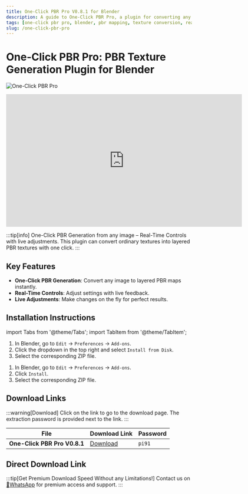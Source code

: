 ```yaml
---
title: One-Click PBR Pro V0.8.1 for Blender
description: A guide to One-Click PBR Pro, a plugin for converting any image to layered PBR maps in Blender. Learn about its real-time controls, installation, and find the download link.
tags: [one-click pbr pro, blender, pbr mapping, texture conversion, real-time controls, plugin]
slug: /one-click-pbr-pro
---
```


# One-Click PBR Pro: PBR Texture Generation Plugin for Blender

![One-Click PBR Pro](https://www.gfxcamp.com/wp-content/uploads/2025/09/One-Click-PBR-Pro.jpg)

<iframe loading="lazy" src="https://player.youku.com/embed/XNjUwMTY0NDM1Ng==" width="640" height="360" frameborder="0" allowfullscreen="allowfullscreen" data-mce-fragment="1"></iframe>

:::tip[info]
One-Click PBR Generation from any image – Real-Time Controls with live adjustments. This plugin can convert ordinary textures into layered PBR textures with one click.
:::

## Key Features

- **One-Click PBR Generation**: Convert any image to layered PBR maps instantly.
- **Real-Time Controls**: Adjust settings with live feedback.
- **Live Adjustments**: Make changes on the fly for perfect results.

## Installation Instructions

import Tabs from '@theme/Tabs';
import TabItem from '@theme/TabItem';

<Tabs>
  <TabItem value="blender-4.1+" label="Blender 4.1 and Later" default>
    <ol>
      <li>In Blender, go to <code>Edit</code> → <code>Preferences</code> → <code>Add-ons</code>.</li>
      <li>Click the dropdown in the top right and select <code>Install from Disk</code>.</li>
      <li>Select the corresponding ZIP file.</li>
    </ol>
  </TabItem>
  <TabItem value="blender-4.0-" label="Blender 4.0 and Earlier">
    <ol>
      <li>In Blender, go to <code>Edit</code> → <code>Preferences</code> → <code>Add-ons</code>.</li>
      <li>Click <code>Install</code>.</li>
      <li>Select the corresponding ZIP file.</li>
    </ol>
  </TabItem>
</Tabs>

## Download Links

:::warning[Download]
Click on the link to go to the download page. The extraction password is provided next to the link.
:::

| File                         | Download Link                                                              | Password |
| ---------------------------- | -------------------------------------------------------------------------- | -------- |
| **One-Click PBR Pro V0.8.1** | [Download](https://pan.baidu.com/s/1qwLLCvj4BoMHrKONv_wtsA?pwd=pi91)        | `pi91`   |

## Direct Download Link
:::tip[Get Premium Download Speed Without any Limitations!]
Contact us on [💬WhatsApp](https://wa.me/+8613237610083) for premium  access and support.
:::